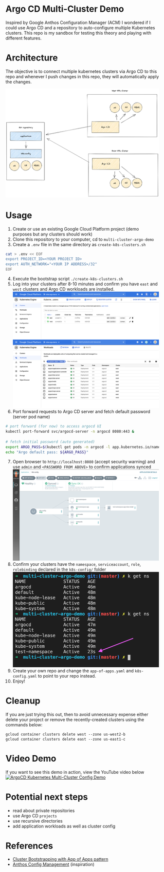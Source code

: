 # Argo CD Multi-Cluster Demo
Inspired by Google Anthos Configuration Manager (ACM) I wondered if I could use 
Argo CD and a repository to auto-configure multiple Kubernetes clusters. This 
repo is my sandbox for testing this theory and playing with different features.

# Architecture
The objective is to connect multiple kubernetes clusters via Argo CD to this repo 
and whenever I push changes in this repo, they will automatically apply the changes.

![Architecture](architecture-argocd-config.png)

# Usage
1. Create or use an existing Google Cloud Platform project (demo purposes but any clusters should work)
2. Clone this repository to your computer, cd to `multi-cluster-argo-demo`
3. Create a `.env` file in the same directory as `create-k8s-clusters.sh`
```bash
cat > .env << EOF
export PROJECT_ID=<YOUR PROJECT ID>
export AUTH_NETWORK="<YOUR IP ADDRESS>/32"
EOF
```
4. Execute the bootstrap script `./create-k8s-clusters.sh`
5. Log into your clusters after 8-10 minutes and confirm you have `east` and `west` clusters and Argo CD workloads are installed.
![Clusters created](gcp-east-west-clusters.png)
![Argo CD installed](gcp-argo-cd-installed.png)
6. Port forward requests to Argo CD server and fetch default password (server pod name)
```bash
# port forward (for now) to access argocd UI
kubectl port-forward svc/argocd-server -n argocd 8080:443 &

# fetch initial password (auto generated)
export ARGO_PASS=$(kubectl get pods -n argocd -l app.kubernetes.io/name=argocd-server -o name | cut -d'/' -f 2)
echo "Argo default pass: ${ARGO_PASS}"
```
7. Open browser to `http://localhost:8080` (accept security warning) and use `admin` and `<PASSWORD FROM ABOVE>` to confirm applications synced
![Apps synced in Argo UI](argo-cd-k8s-config.png)
8. Confirm your clusters have the `namespace`, `serviceaccount`, `role`, `rolebinding` declared in the `k8s-config/` folder
![Confirmed new namespace exists](argo-cd-namespace.png)
9. Create your own repo and change the `app-of-apps.yaml` and `k8s-config.yaml` to point to your repo instead.
10. Enjoy!

# Cleanup
If you are just trying this out, then to avoid unnecessary expense either delete your project or 
remove the recently-created clusters using the commands below:

```
gcloud container clusters delete west --zone us-west2-b
gcloud container clusters delete east --zone us-east1-c
```

# Video Demo
If you want to see this demo in action, view the YouTube video below
[![ArgoCD Kubernetes Multi-Cluster Config Demo](https://img.youtube.com/vi/7p-zI-OMZZU/0.jpg)](https://youtu.be/7p-zI-OMZZU)

# Potential next steps
- read about private repositories
- use Argo CD `projects` 
- use recursive directories
- add application workloads as well as cluster config

# References
- [Cluster Bootstrapping with App of Apps pattern](https://argoproj.github.io/argo-cd/operator-manual/cluster-bootstrapping/)
- [Anthos Config Management](https://cloud.google.com/anthos/config-management) (inspiration)



